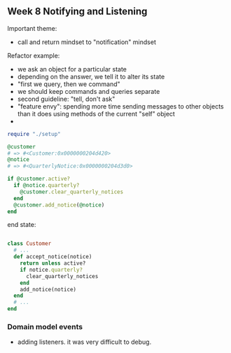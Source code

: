 ## Week 8 Notifying and Listening

Important theme:

- call and return mindset to "notification" mindset

Refactor example:

- we ask an object for a particular state
- depending on the answer, we tell it to alter its state
- "first we query, then we command"
- we should keep commands and queries separate
- second guideline: "tell, don't ask"
- "feature envy": spending more time sending messages to other objects than it does using methods of the current "self" object
- 


```ruby
require "./setup"

@customer
# => #<Customer:0x0000000204d420>
@notice
# => #<QuarterlyNotice:0x0000000204d3d0>

if @customer.active?
  if @notice.quarterly?
    @customer.clear_quarterly_notices
  end
  @customer.add_notice(@notice)
end
```

end state:

```ruby

class Customer
  # ...
  def accept_notice(notice)
    return unless active?
    if notice.quarterly?
      clear_quarterly_notices
    end
    add_notice(notice)
  end
  # ...
end
```

### Domain model events

- adding listeners. it was very difficult to debug.



